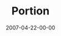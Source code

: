 ---
layout: message
category: message
series: "Ghost"
title: "Portion"
date: 2007-04-22-00-00
message_id: 22
---